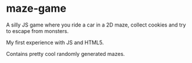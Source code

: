# maze-game
A silly JS game where you ride a car in a 2D maze, collect cookies and try to escape from monsters.

My first experience with JS and HTML5.

Contains pretty cool randomly generated mazes.



